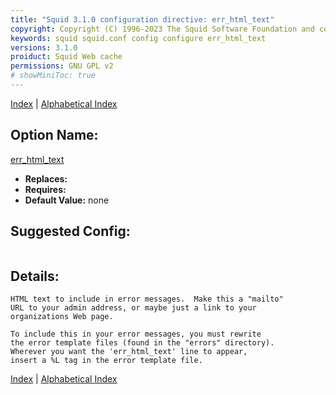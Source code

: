 ```yaml
---
title: "Squid 3.1.0 configuration directive: err_html_text"
copyright: Copyright (C) 1996-2023 The Squid Software Foundation and contributors
keywords: squid squid.conf config configure err_html_text
versions: 3.1.0
proiduct: Squid Web cache
permissions: GNU GPL v2
# showMiniToc: true
---
```

[Index](index#toc_err_html_text) | [Alphabetical Index](index_all#toc_err_html_text)

## Option Name:
[err_html_text](#err_html_text)
 * **Replaces:** 
 * **Requires:** 
 * **Default Value:** none


## Suggested Config:
```plaintext

```

## Details:

	HTML text to include in error messages.  Make this a "mailto"
	URL to your admin address, or maybe just a link to your
	organizations Web page.

	To include this in your error messages, you must rewrite
	the error template files (found in the "errors" directory).
	Wherever you want the 'err_html_text' line to appear,
	insert a %L tag in the error template file.



[Index](index#toc_err_html_text) | [Alphabetical Index](index_all#toc_err_html_text)

